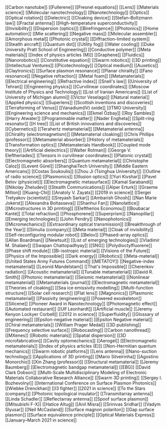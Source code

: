 [[Carbon nanotube]]
[[Fullerene]]
[[Fresnel equations]]
[[Lens]]
[[Materials science]]
[[Molecular nanotechnology]]
[[Nanotechnology]]
[[Optics]]
[[Optical rotation]]
[[Dielectric]]
[[Cloaking device]]
[[Stefan–Boltzmann law]]
[[Fractal antenna]]
[[High-temperature superconductivity]]
[[Invisibility]]
[[Dispersion (optics)]]
[[Birefringence]]
[[Photonics]]
[[Home automation]]
[[Mie scattering]]
[[Negative mass]]
[[Molecular assembler]]
[[Amorphous metal]]
[[Photonic crystal]]
[[Diffraction-limited system]]
[[Stealth aircraft]]
[[Quantum dot]]
[[Utility fog]]
[[Water cooling]]
[[Duke University Pratt School of Engineering]]
[[Conductive polymer]]
[[Meta materials]]
[[Index of physics articles (M)]]
[[Graphene]]
[[Fluidics]]
[[Nanorobotics]]
[[Constitutive equation]]
[[Swarm robotics]]
[[3D printing]]
[[Intellectual Ventures]]
[[Picotechnology]]
[[Optical medium]]
[[Auxetics]]
[[Claytronics]]
[[Surface plasmon resonance]]
[[Planar chirality]]
[[Fano resonance]]
[[Negative refraction]]
[[Metal foam]]
[[Metamaterials]]
[[Electrical engineering]]
[[Refractive index]]
[[Snell's law]]
[[University of Tehran]]
[[Engineering physics]]
[[Curvilinear coordinates]]
[[Moscow Institute of Physics and Technology]]
[[List of Iranian Americans]]
[[List of University of Michigan alumni]]
[[Victor Veselago]]
[[Natural material]]
[[Applied physics]]
[[Superlens]]
[[Scottish inventions and discoveries]]
[[Terraforming of Venus]]
[[Vanadium(IV) oxide]]
[[ITMO University]]
[[Engineering science and mechanics]]
[[Ekmel Özbay]]
[[Roy Sambles]]
[[Harry Atwater]]
[[Programmable matter]]
[[Nader Engheta]]
[[Split-ring resonator]]
[[H tree]]
[[List of British innovations and discoveries]]
[[Cybernetics]]
[[Terahertz metamaterial]]
[[Metamaterial antenna]]
[[Chirality (electromagnetism)]]
[[Metamaterial cloaking]]
[[Chris Phillips (professor)]]
[[Metamaterial absorber]]
[[History of metamaterials]]
[[Transformation optics]]
[[Metamaterials Handbook]]
[[Coupled mode theory]]
[[Artificial dielectrics]]
[[Walter Rotman]]
[[George V. Eleftheriades]]
[[Tensors in curvilinear coordinates]]
[[Platonic crystal]]
[[Electromagnetic absorbers]]
[[Quantum metamaterial]]
[[Christophe Caloz]]
[[Levent Gürel]]
[[ShanghaiTech University]]
[[Middle Eastern Americans]]
[[Costas Soukoulis]]
[[Zhou Ji (Tsinghua University)]]
[[Outline of radio science]]
[[Plasmonics]]
[[Illusion optics]]
[[Yuri Kivshar]]
[[Pavel Belov (physicist)]]
[[Electromagnetic metasurface]]
[[Kamal Sarabandi]]
[[Nikolay Zheludev]]
[[Stealth Communications]]
[[Alper Erturk]]
[[Graeme Milton]]
[[Kuang-Chi]]
[[Anatoly V. Zayats]]
[[2019 in science]]
[[Sergei Tretyakov (scientist)]]
[[Sreyash Sarkar]]
[[Ambarish Ghosh]]
[[Nan Marie Jokerst]]
[[Alexandra Boltasseva]]
[[Shanhui Fan]]
[[Nanolattice]]
[[Microstructures in 3D printing]]
[[Eleftherios Economou]]
[[Boubacar Kanté]]
[[Total refraction]]
[[Phosphorene]]
[[Superprism]]
[[Nanopillar]]
[[Emerging technologies]]
[[John Pendry]]
[[Nanophotonics]]
[[Micromechanics]]
[[Extraordinary optical transmission]]
[[Breakthrough of the Year]]
[[Simulia (company)]]
[[Meta material]]
[[Cloak of invisibility]]
[[Self-reconfiguring modular robot]]
[[Belov]]
[[Phased-array optics]]
[[Allan Boardman]]
[[Newtsuit]]
[[List of emerging technologies]]
[[Vladimir M. Shalaev]]
[[Swapan Chattopadhyay]]
[[SNG]]
[[Polydioctylfluorene]]
[[Phase shift module]]
[[Bi-isotropic material]]
[[Visions of the Future]]
[[Physics of the Impossible]]
[[Dark energy]]
[[Robotics]]
[[Meta-material]]
[[United States Army Futures Command]]
[[METATOY]]
[[Negative-index metamaterial]]
[[Leonid Mandelstam]]
[[That's Impossible]]
[[Cherenkov radiation]]
[[Acoustic metamaterial]]
[[Tunable metamaterial]]
[[David R. Smith]]
[[Photonic metamaterial]]
[[Seismic metamaterial]]
[[Nonlinear metamaterial]]
[[Metamaterials (journal)]]
[[Electromagnetic metamaterial]]
[[Theories of cloaking]]
[[Sea ice emissivity modelling]]
[[Multi-function structure]]
[[Solar cell research]]
[[Flat lens]]
[[Magnonics]]
[[Plasmonic metamaterial]]
[[Passivity (engineering)]]
[[Powered exoskeleton]]
[[Silicene]]
[[Pioneer Award in Nanotechnology]]
[[Photomagnetic effect]]
[[Automated restaurant]]
[[Ulf Leonhardt]]
[[Artificial muscle]]
[[Jeremy Kenyon Lockyer Corbell]]
[[2012 in science]]
[[Superfluidity]]
[[Glossary of engineering]]
[[Epsilon-negative material]]
[[Epsilon Negative material]]
[[Chiral metamaterials]]
[[William Prager Medal]]
[[3D publishing]]
[[Frequency selective surface]]
[[Robocasting]]
[[Carbon nanothread]]
[[MXenes]]
[[Robotic materials]]
[[Spatial dispersion]]
[[3D microfabrication]]
[[Cavity optomechanics]]
[[Aerogel]]
[[Electromagnetic metamaterials]]
[[Index of physics articles (E)]]
[[Non-Hermitian quantum mechanics]]
[[Swarm robotic platforms]]
[[Lens antenna]]
[[Nano-suction technology]]
[[Applications of 3D printing]]
[[Mario Silveirinha]]
[[Agostino Monorchio]]
[[Xin Zhang (professor)]]
[[Structural metamaterial]]
[[Jeremy Baumberg]]
[[Electromagnetic bandgap metamaterial]]
[[EBG]]
[[David Clark Dobson]]
[[Multi-Scale Multidisciplinary Modeling of Electronic Materials Collaborative Research Alliance]]
[[Swarm 3D printing]]
[[Sergey I. Bozhevolnyi]]
[[International Conference on Surface Plasmon Photonics]]
[[Wiebke Drenckhan]]
[[I3 fighter]]
[[2021 in science]]
[[To the Stars (company)]]
[[Photonic topological insulator]]
[[Transmitarray antenna]]
[[Linda Schadler]]
[[Reflectarray antenna]]
[[Spoof surface plasmon]]
[[Mitsubishi F-X]]
[[Hatice Altug]]
[[Anil Misra]]
[[Srinivas Sridhar]]
[[Vadym Slyusar]]
[[Neil McCasland]]
[[Surface magnon polariton]]
[[Gap surface plasmon]]
[[Surface equivalence principle]]
[[Optical Materials Express]]
[[January–March 2021 in science]]
